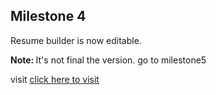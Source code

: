 ## Milestone 4

Resume builder is now editable.

<b>Note: </b>It's not final the version. go to milestone5

visit <a href="https://n8x-resume-builder.vercel.app/">click here to visit</a>